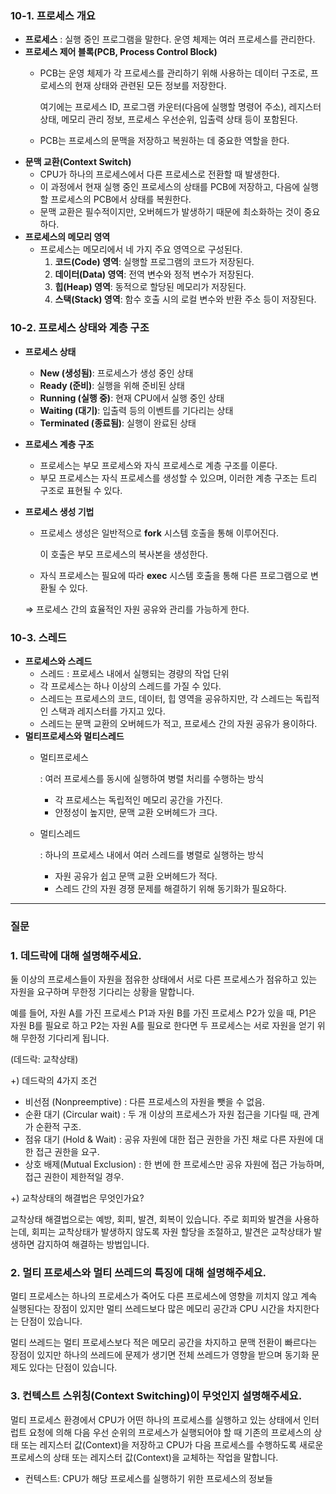 ### 10-1. 프로세스 개요

- **프로세스** : 실행 중인 프로그램을 말한다. 운영 체제는 여러 프로세스를 관리한다.
- **프로세스 제어 블록(PCB, Process Control Block)**
    - PCB는 운영 체제가 각 프로세스를 관리하기 위해 사용하는 데이터 구조로, 프로세스의 현재 상태와 관련된 모든 정보를 저장한다.
        
        여기에는 프로세스 ID, 프로그램 카운터(다음에 실행할 명령어 주소), 레지스터 상태, 메모리 관리 정보, 프로세스 우선순위, 입출력 상태 등이 포함된다.
        
    - PCB는 프로세스의 문맥을 저장하고 복원하는 데 중요한 역할을 한다.
- **문맥 교환(Context Switch)**
    - CPU가 하나의 프로세스에서 다른 프로세스로 전환할 때 발생한다.
    - 이 과정에서 현재 실행 중인 프로세스의 상태를 PCB에 저장하고, 다음에 실행할 프로세스의 PCB에서 상태를 복원한다.
    - 문맥 교환은 필수적이지만, 오버헤드가 발생하기 때문에 최소화하는 것이 중요하다.
- **프로세스의 메모리 영역**
    - 프로세스는 메모리에서 네 가지 주요 영역으로 구성된다.
        1. **코드(Code) 영역**: 실행할 프로그램의 코드가 저장된다.
        2. **데이터(Data) 영역**: 전역 변수와 정적 변수가 저장된다.
        3. **힙(Heap) 영역**: 동적으로 할당된 메모리가 저장된다.
        4. **스택(Stack) 영역**: 함수 호출 시의 로컬 변수와 반환 주소 등이 저장된다.

### 10-2. 프로세스 상태와 계층 구조

- **프로세스 상태**
    - **New (생성됨)**: 프로세스가 생성 중인 상태
    - **Ready (준비)**: 실행을 위해 준비된 상태
    - **Running (실행 중)**: 현재 CPU에서 실행 중인 상태
    - **Waiting (대기)**: 입출력 등의 이벤트를 기다리는 상태
    - **Terminated (종료됨)**: 실행이 완료된 상태
- **프로세스 계층 구조**
    - 프로세스는 부모 프로세스와 자식 프로세스로 계층 구조를 이룬다.
    - 부모 프로세스는 자식 프로세스를 생성할 수 있으며, 이러한 계층 구조는 트리 구조로 표현될 수 있다.
- **프로세스 생성 기법**
    - 프로세스 생성은 일반적으로 **fork** 시스템 호출을 통해 이루어진다.
        
        이 호출은 부모 프로세스의 복사본을 생성한다.
        
    - 자식 프로세스는 필요에 따라 **exec** 시스템 호출을 통해 다른 프로그램으로 변환될 수 있다.
    
    ⇒ 프로세스 간의 효율적인 자원 공유와 관리를 가능하게 한다.
    

### 10-3. 스레드

- **프로세스와 스레드**
    - 스레드 : 프로세스 내에서 실행되는 경량의 작업 단위
    - 각 프로세스는 하나 이상의 스레드를 가질 수 있다.
    - 스레드는 프로세스의 코드, 데이터, 힙 영역을 공유하지만, 각 스레드는 독립적인 스택과 레지스터를 가지고 있다.
    - 스레드는 문맥 교환의 오버헤드가 적고, 프로세스 간의 자원 공유가 용이하다.
- **멀티프로세스와 멀티스레드**
    - 멀티프로세스
        
        : 여러 프로세스를 동시에 실행하여 병렬 처리를 수행하는 방식
        
        - 각 프로세스는 독립적인 메모리 공간을 가진다.
        - 안정성이 높지만, 문맥 교환 오버헤드가 크다.
    - 멀티스레드
        
        : 하나의 프로세스 내에서 여러 스레드를 병렬로 실행하는 방식
        
        - 자원 공유가 쉽고 문맥 교환 오버헤드가 적다.
        - 스레드 간의 자원 경쟁 문제를 해결하기 위해 동기화가 필요하다.

---

### 질문

### 1. 데드락에 대해 설명해주세요.

둘 이상의 프로세스들이 자원을 점유한 상태에서 서로 다른 프로세스가 점유하고 있는 자원을 요구하며 무한정 기다리는 상황을 말합니다.

예를 들어, 자원 A를 가진 프로세스 P1과 자원 B를 가진 프로세스 P2가 있을 때, P1은 자원 B를 필요로 하고 P2는 자원 A를 필요로 한다면 두 프로세스는 서로 자원을 얻기 위해 무한정 기다리게 됩니다.

(데드락: 교착상태)

+) 데드락의 4가지 조건

- 비선점 (Nonpreemptive) : 다른 프로세스의 자원을 뺏을 수 없음.
- 순환 대기 (Circular wait) : 두 개 이상의 프로세스가 자원 접근을 기다릴 때, 관계가 순환적 구조.
- 점유 대기 (Hold & Wait) : 공유 자원에 대한 접근 권한을 가진 채로 다른 자원에 대한 접근 권한을 요구.
- 상호 배제(Mutual Exclusion) : 한 번에 한 프로세스만 공유 자원에 접근 가능하며, 접근 권한이 제한적일 경우.

+) 교착상태의 해결법은 무엇인가요?

교착상태 해결법으로는 예방, 회피, 발견, 회복이 있습니다. 주로 회피와 발견을 사용하는데, 회피는 교착상태가 발생하지 않도록 자원 할당을 조절하고, 발견은 교착상태가 발생하면 감지하여 해결하는 방법입니다.

### 2. 멀티 프로세스와 멀티 쓰레드의 특징에 대해 설명해주세요.

멀티 프로세스는 하나의 프로세스가 죽어도 다른 프로세스에 영향을 끼치지 않고 계속 실행된다는 장점이 있지만 멀티 쓰레드보다 많은 메모리 공간과 CPU 시간을 차지한다는 단점이 있습니다.

멀티 쓰레드는 멀티 프로세스보다 적은 메모리 공간을 차지하고 문맥 전환이 빠르다는 장점이 있지만 하나의 쓰레드에 문제가 생기면 전체 쓰레드가 영향을 받으며 동기화 문제도 있다는 단점이 있습니다.

### 3. 컨텍스트 스위칭(Context Switching)이 무엇인지 설명해주세요.

멀티 프로세스 환경에서 CPU가 어떤 하나의 프로세스를 실행하고 있는 상태에서 인터럽트 요청에 의해 다음 우선 순위의 프로세스가 실행되어야 할 때 기존의 프로세스의 상태 또는 레지스터 값(Context)을 저장하고 CPU가 다음 프로세스를 수행하도록 새로운 프로세스의 상태 또는 레지스터 값(Context)을 교체하는 작업을 말합니다.

- 컨텍스트: CPU가 해당 프로세스를 실행하기 위한 프로세스의 정보들
